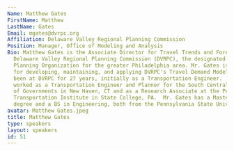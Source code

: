 ```yaml
---
Name: Matthew Gates
FirstName: Matthew
LastName: Gates
Email: mgates@dvrpc.org
Affiliation: Delaware Valley Regional Planning Commission
Position: Manager, Office of Modeling and Analysis
Bio: Matthew Gates is the Associate Director for Travel Trends and Forecasts at the
  Delaware Valley Regional Planning Commission (DVRPC), the designated Metropolitan
  Planning Organization for the greater Philadelphia area. Mr. Gates is responsible
  for developing, maintaining, and applying DVRPC's Travel Demand Models.   He has
  been at DVRPC for 27 years, initially as a Transportation Engineer.  He has also
  worked as a Transportation Engineer and Planner for the South Central Regional Council
  of Governments in New Haven, CT and as a Research Associate at the Pennsylvania
  Transportation Institute in State College, PA.  Mr. Gates has a Masters of Engineering
  degree and a BS in Engineering, both from the Pennsylvania State University
avatar: Matthew Gates.jpeg
title: Matthew Gates
type: speakers
layout: speakers
id: 51
---
```

